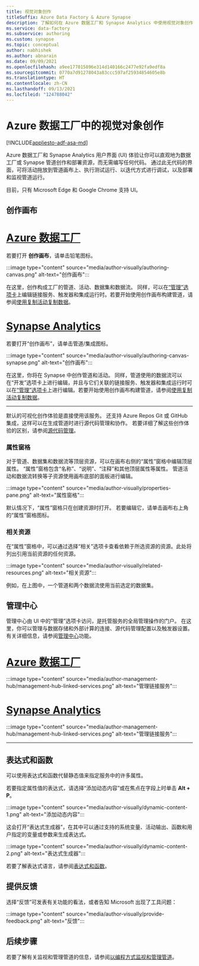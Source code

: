 ```yaml
---
title: 视觉对象创作
titleSuffix: Azure Data Factory & Azure Synapse
description: 了解如何在 Azure 数据工厂和 Synapse Analytics 中使用视觉对象创作
ms.service: data-factory
ms.subservice: authoring
ms.custom: synapse
ms.topic: conceptual
author: nabhishek
ms.author: abnarain
ms.date: 09/09/2021
ms.openlocfilehash: a9ee177015896e314d140166c2477e92fa9edf8a
ms.sourcegitcommit: 0770a7d91278043a83ccc597af25934854605e8b
ms.translationtype: HT
ms.contentlocale: zh-CN
ms.lasthandoff: 09/13/2021
ms.locfileid: "124788042"
---
```

# <a name="visual-authoring-in-azure-data-factory"></a>Azure 数据工厂中的视觉对象创作

[!INCLUDE[appliesto-adf-asa-md](includes/appliesto-adf-asa-md.md)]

Azure 数据工厂和 Synapse Analytics 用户界面 (UI) 体验让你可以直观地为数据工厂或 Synapse 管道创作和部署资源，而无需编写任何代码。 通过此无代码的界面，可将活动拖放到管道画布上、执行测试运行、以迭代方式进行调试，以及部署和监视管道运行。

目前，只有 Microsoft Edge 和 Google Chrome 支持 UI。

## <a name="authoring-canvas"></a>创作画布

# <a name="azure-data-factory"></a>[Azure 数据工厂](#tab/data-factory)
若要打开 **创作画布**，请单击铅笔图标。 

:::image type="content" source="media/author-visually/authoring-canvas.png" alt-text="创作画布":::

在这里，创作构成工厂的管道、活动、数据集和数据流。 同样，可以在[“管理”选项卡](#management-hub)上编辑链接服务、触发器和集成运行时。若要开始使用创作画布构建管道，请参阅[使用复制活动复制数据](tutorial-copy-data-portal.md)。 

# <a name="synapse-analytics"></a>[Synapse Analytics](#tab/synapse-analytics)
若要打开“创作画布”，请单击管道/集成图标。 

:::image type="content" source="media/author-visually/authoring-canvas-synapse.png" alt-text="创作画布":::

在这里，你将在 Synapse 中创作管道和活动。 同样，管道使用的数据流可以在“开发”选项卡上进行编辑，并且与它们关联的链接服务、触发器和集成运行时可以在[“管理”选项卡](#management-hub)上进行编辑。若要开始使用创作画布构建管道，请参阅[使用复制活动复制数据](tutorial-copy-data-portal.md)。 

---

默认的可视化创作体验是直接使用该服务。 还支持 Azure Repos Git 或 GitHub 集成，这样可以在生成管道时进行源代码管理和协作。 若要详细了解这些创作体验的区别，请参阅[源代码管理](source-control.md)。

### <a name="properties-pane"></a>属性窗格

对于管道、数据集和数据流等顶层资源，可以在画布右侧的“属性”窗格中编辑顶层属性。 “属性”窗格包含“名称”、“说明”、“注释”和其他顶层属性等属性。 管道活动和数据流转换等子资源使用画布底部的面板进行编辑。 

:::image type="content" source="media/author-visually/properties-pane.png" alt-text="属性窗格":::

默认情况下，“属性”窗格只在创建资源时打开。 若要编辑它，请单击画布右上角的“属性”窗格图标。

### <a name="related-resources"></a>相关资源

在“属性”窗格中，可以通过选择“相关”选项卡查看依赖于所选资源的资源。此处将列出引用当前资源的任何资源。

:::image type="content" source="media/author-visually/related-resources.png" alt-text="相关资源":::

例如，在上图中，一个管道和两个数据流使用当前选定的数据集。

## <a name="management-hub"></a>管理中心

管理中心由 UI 中的“管理”选项卡访问，是托管服务的全局管理操作的门户。 在这里，你可以管理与数据存储和外部计算的连接、源代码管理配置以及触发器设置。 有关详细信息，请参阅[管理中心](author-management-hub.md)功能。

# <a name="azure-data-factory"></a>[Azure 数据工厂](#tab/data-factory)

:::image type="content" source="media/author-management-hub/management-hub-linked-services.png" alt-text="管理链接服务":::

# <a name="synapse-analytics"></a>[Synapse Analytics](#tab/synapse-analytics)

:::image type="content" source="media/author-management-hub/management-hub-linked-services.png" alt-text="管理链接服务":::

---

## <a name="expressions-and-functions"></a>表达式和函数

可以使用表达式和函数代替静态值来指定服务中的许多属性。

若要指定属性值的表达式，请选择“添加动态内容”或在焦点在字段上时单击 **Alt + P**。

:::image type="content" source="media/author-visually/dynamic-content-1.png" alt-text="添加动态内容":::

这会打开“表达式生成器”，在其中可以通过支持的系统变量、活动输出、函数和用户指定的变量或参数来生成表达式。 

:::image type="content" source="media/author-visually/dynamic-content-2.png" alt-text="表达式生成器":::

若要了解表达式语言，请参阅[表达式和函数](control-flow-expression-language-functions.md)。

## <a name="provide-feedback"></a>提供反馈

选择“反馈”可发表有关功能的看法，或者告知 Microsoft 出现了工具问题：

:::image type="content" source="media/author-visually/provide-feedback.png" alt-text="反馈":::

## <a name="next-steps"></a>后续步骤

若要了解有关监视和管理管道的信息，请参阅[以编程方式监视和管理管道](monitor-programmatically.md)。
